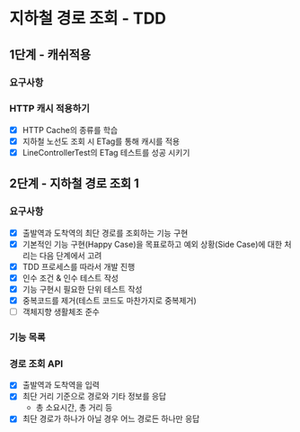 # 지하철 경로 조회 - TDD

## 1단계 - 캐쉬적용

### 요구사항

### HTTP 캐시 적용하기

- [x] HTTP Cache의 종류를 학습
- [x] 지하철 노선도 조회 시 ETag를 통해 캐시를 적용
- [x] LineControllerTest의 ETag 테스트를 성공 시키기

## 2단계 - 지하철 경로 조회 1

### 요구사항

- [x] 출발역과 도착역의 최단 경로를 조회하는 기능 구현
- [x] 기본적인 기능 구현(Happy Case)을 목표로하고 예외 상황(Side Case)에 대한 처리는 다음 단계에서 고려
- [x] TDD 프로세스를 따라서 개발 진행
- [x] 인수 조건 & 인수 테스트 작성
- [x] 기능 구현시 필요한 단위 테스트 작성
- [x] 중복코드를 제거(테스트 코드도 마찬가지로 중복제거)
- [ ] 객체지향 생활체조 준수

### 기능 목록

### 경로 조회 API

- [x] 출발역과 도착역을 입력
- [x] 최단 거리 기준으로 경로와 기타 정보를 응답
  - 총 소요시간, 총 거리 등
- [x] 최단 경로가 하나가 아닐 경우 어느 경로든 하나만 응답